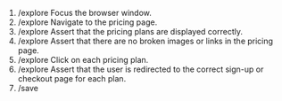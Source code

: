 1. /explore Focus the browser window.
2. /explore Navigate to the pricing page.
3. /explore Assert that the pricing plans are displayed correctly.
4. /explore Assert that there are no broken images or links in the pricing page.
5. /explore Click on each pricing plan.
6. /explore Assert that the user is redirected to the correct sign-up or checkout page for each plan.
7. /save
